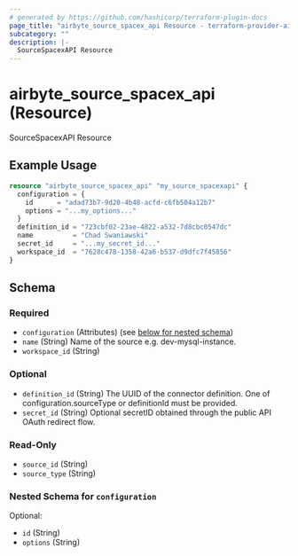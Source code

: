```yaml
---
# generated by https://github.com/hashicorp/terraform-plugin-docs
page_title: "airbyte_source_spacex_api Resource - terraform-provider-airbyte"
subcategory: ""
description: |-
  SourceSpacexAPI Resource
---
```


# airbyte_source_spacex_api (Resource)

SourceSpacexAPI Resource

## Example Usage

```terraform
resource "airbyte_source_spacex_api" "my_source_spacexapi" {
  configuration = {
    id      = "adad73b7-9d20-4b48-acfd-c6fb504a12b7"
    options = "...my_options..."
  }
  definition_id = "723cbf02-23ae-4822-a532-7d8cbc0547dc"
  name          = "Chad Swaniawski"
  secret_id     = "...my_secret_id..."
  workspace_id  = "7628c478-1358-42a6-b537-d9dfc7f45856"
}
```

<!-- schema generated by tfplugindocs -->
## Schema

### Required

- `configuration` (Attributes) (see [below for nested schema](#nestedatt--configuration))
- `name` (String) Name of the source e.g. dev-mysql-instance.
- `workspace_id` (String)

### Optional

- `definition_id` (String) The UUID of the connector definition. One of configuration.sourceType or definitionId must be provided.
- `secret_id` (String) Optional secretID obtained through the public API OAuth redirect flow.

### Read-Only

- `source_id` (String)
- `source_type` (String)

<a id="nestedatt--configuration"></a>
### Nested Schema for `configuration`

Optional:

- `id` (String)
- `options` (String)


